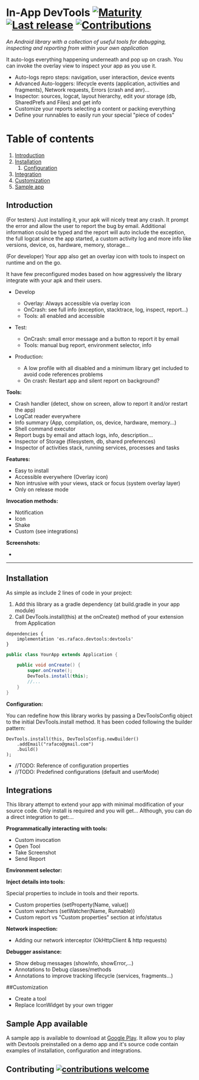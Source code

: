 # In-App DevTools [![Maturity](https://img.shields.io/badge/maturity-experimental-red.svg?style=flat)](https://github.com/rafaco/InAppDevTools/commits) [![Last release](https://img.shields.io/badge/last%20release-none-red.svg?style=flat)](https://github.com/rafaco/InAppDevTools/releases) [![Contributions](https://img.shields.io/badge/contributions-welcome-brightgreen.svg?style=flat)](https://github.com/rafaco/InAppDevTools/issues)

*An Android library with a collection of useful tools for debugging, inspecting and reporting from within your own application* 

It auto-logs everything happening underneath and pop up on crash. You can invoke the overlay view to inspect your app as you use it.

- Auto-logs repro steps: navigation, user interaction, device events
- Advanced Auto-loggers: lifecycle events (application, activities and fragments), Network requests, Errors (crash and anr)...
- Inspector: sources, logcat, layout hierarchy, edit your storage (db, SharedPrefs and Files) and get info
- Customize your reports selecting a content or packing everything
- Define your runnables to easily run your special "piece of codes"

# Table of contents
1. [Introduction](#introduction)
2. [Installation](#installation)
    1. [Configuration](#configuration)
3. [Integration](#integration)
3. [Customization](#customization)
3. [Sample app](#sample)


## Introduction <a name="introduction"></a>
(For testers) Just installing it, your apk will nicely treat any crash. It prompt the error and allow the user to report the bug by email. Additional information could be typed and the report will auto include the exception, the full logcat since the app started, a custom activity log and more info like versions, device, os, hardware, memory, storage...

(For developer) Your app also get an overlay icon with tools to inspect on runtime and on the go. 

It have few preconfigured modes based on how aggressively the library integrate with your apk and their users.

- Develop
    - Overlay: Always accessible via overlay icon
    - OnCrash: see full info (exception, stacktrace, log, inspect, report...)
    - Tools: all enabled and accessible 

- Test: 
   - OnCrash: small error message and a button to report it by email
   - Tools: manual bug report, environment selector, info 

- Production: 
   - A low profile with all disabled and a minimum library get included to avoid code references problems
   - On crash: Restart app and silent report on background?
   
   
**Tools:**

- Crash handler (detect, show on screen, allow to report it and/or restart the app)
- LogCat reader everywhere
- Info summary (App, compilation, os, device, hardware, memory...)
- Shell command executor
- Report bugs by email and attach logs, info, description... 
- Inspector of Storage (filesystem, db, shared preferences)
- Inspector of activities stack, running services, processes and tasks 


**Features:**

- Easy to install
- Accessible everywhere (Overlay icon)
- Non intrusive with your views, stack or focus (system overlay layer)
- Only on release mode 

**Invocation methods:**
- Notification
- Icon
- Shake
- Custom (see integrations)

**Screenshots:**

-




***

## Installation

As simple as include 2 lines of code in your project:
1. Add this library as a gradle dependency (at build.gradle in your app module)
2. Call DevTools.install(this) at the onCreate() method of your extension from Application 

```
dependencies {
    implementation 'es.rafaco.devtools:devtools'
}
```

```java
public class YourApp extends Application {

    public void onCreate() {
        super.onCreate();
        DevTools.install(this);
        //...
    }
}
```

**Configuration:**

You can redefine how this library works by passing a DevToolsConfig object to the initial DevTools.install method. It has been coded following the builder pattern:
```
DevTools.install(this, DevToolsConfig.newBuilder()
    .addEmail("rafaco@gmail.com")
    .build()
);
```

- //TODO: Reference of configuration properties
- //TODO: Predefined configurations (default and userMode)



## Integrations
This library attempt to extend your app with minimal modification of your source code. Only install is required and you will get...
Although, you can do a direct integration to get:... 

**Programmatically interacting with tools:**
- Custom invocation
- Open Tool
- Take Screenshot
- Send Report


**Environment selector:**

**Inject details into tools:**

Special properties to include in tools and their reports.
- Custom properties (setProperty(Name, value))
- Custom watchers (setWatcher(Name, Runnable))
- Custom report vs "Custom properties" section at info/status 

**Network inspection:**

- Adding our network interceptor (OkHttpClient & http requests)

**Debugger assistance:**
- Show debug messages (showInfo, showError,...)
- Annotations to Debug classes/methods
- Annotations to improve tracking lifecycle (services, fragments...)

##Customization
- Create a tool
- Replace IconWidget by your own trigger

## Sample App available
A sample app is available to download at [Google Play](https://play.google.com). It allow you to play with Devtools preinstalled on a demo app and it's source code contain examples of installation, configuration and integrations.

## Contributing [![contributions welcome](https://img.shields.io/badge/contributions-welcome-brightgreen.svg?style=flat)](https://github.com/rafaco/InAppDevTools/issues)
